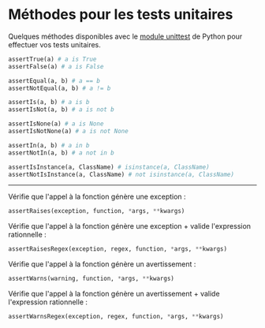 # Méthodes pour les tests unitaires

Quelques méthodes disponibles avec le [module unittest](https://docs.python.org/3/library/unittest.html#unittest.TestCase) de Python pour effectuer vos tests unitaires.

```python
assertTrue(a) # a is True
assertFalse(a) # a is False

assertEqual(a, b) # a == b
assertNotEqual(a, b) # a != b

assertIs(a, b) # a is b
assertIsNot(a, b) # a is not b

assertIsNone(a) # a is None
assertIsNotNone(a) # a is not None

assertIn(a, b) # a in b
assertNotIn(a, b) # a not in b

assertIsInstance(a, ClassName) # isinstance(a, ClassName)
assertNotIsInstance(a, ClassName) # not isinstance(a, ClassName)
```
---

Vérifie que l'appel à la fonction génère une exception :

```python
assertRaises(exception, function, *args, **kwargs)
```

Vérifie que l'appel à la fonction génère une exception + valide l'expression rationnelle :

```python
assertRaisesRegex(exception, regex, function, *args, **kwargs)
```

Vérifie que l'appel à la fonction génère un avertissement :

```python
assertWarns(warning, function, *args, **kwargs)
```

Vérifie que l'appel à la fonction génère un avertissement + valide l'expression rationnelle :

```python
assertWarnsRegex(exception, regex, function, *args, **kwargs)
```
